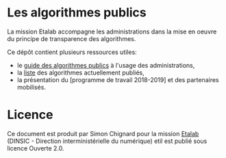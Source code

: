 # Les algorithmes publics

La mission Etalab accompagne les administrations dans la mise en oeuvre du principe de transparence des algorithmes. 

Ce dépôt contient plusieurs ressources utiles: 
- le [guide des algorithmes publics](guide.md) à l'usage des administrations, 
- la [liste](liste.md) des algorithmes actuellement publiés, 
- la présentation du [programme de travail 2018-2019] et des partenaires mobilisés.

# Licence

Ce document est produit par Simon Chignard pour la mission [Etalab](www.etalab.gouv.fr) (DINSIC - Direction interministérielle du numérique) etil est publié sous licence Ouverte 2.0.
